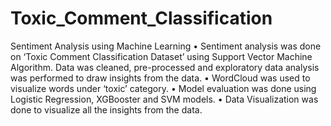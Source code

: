 # Toxic_Comment_Classification
Sentiment Analysis using Machine Learning
•	Sentiment analysis was done on ‘Toxic Comment Classification Dataset’ using Support Vector Machine Algorithm. Data was cleaned, pre-processed and exploratory data analysis was performed to draw insights from the data. 
•	WordCloud was used to visualize words under ‘toxic’ category. 
•	Model evaluation was done using Logistic Regression, XGBooster and SVM models.
•	Data Visualization was done to visualize all the insights from the data.
